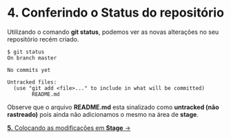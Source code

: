 # **4.** Conferindo o **Status** do repositório

Utilizando o comando **git status**, podemos ver as novas alterações no seu repositório recém criado.

```
$ git status
On branch master

No commits yet

Untracked files:
  (use "git add <file>..." to include in what will be committed)
        README.md
```

Observe que o arquivo **README.md** esta sinalizado como **untracked (não rastreado)** pois ainda não adicionamos o mesmo na área de **stage**.

[**5.** Colocando as modificações em **Stage** &rarr;](https://github.com/Go-Horse-Coding/Git/blob/master/Tutorial/5-adding-to-stage.md)
